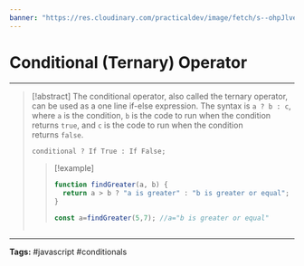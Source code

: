 ```yaml
---
banner: "https://res.cloudinary.com/practicaldev/image/fetch/s--ohpJlve1--/c_imagga_scale,f_auto,fl_progressive,h_420,q_auto,w_1000/https://res.cloudinary.com/drquzbncy/image/upload/v1586605549/javascript_banner_sxve2l.jpg"
---
```

# Conditional (Ternary) Operator
<hr> 

> [!abstract]
> The conditional operator, also called the ternary operator, can be used as a one line if-else expression.
> The syntax is `a ? b : c`, where `a` is the condition, `b` is the code to run when the condition returns `true`, and `c` is the code to run when the condition returns `false`.
> 
> ```js
> conditional ? If True : If False;
> ```
> 
> > [!example]
> > ```js
> > function findGreater(a, b) {
> >   return a > b ? "a is greater" : "b is greater or equal";
> > }
> > 
> > const a=findGreater(5,7); //a="b is greater or equal"
> ```

<hr>
<b>Tags:</b> #javascript #conditionals 
